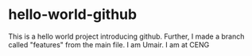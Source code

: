 # hello-world-github
This is a hello world project introducing github. Further, I made a branch called "features" from the main file. 
I am Umair.
I am at CENG 
